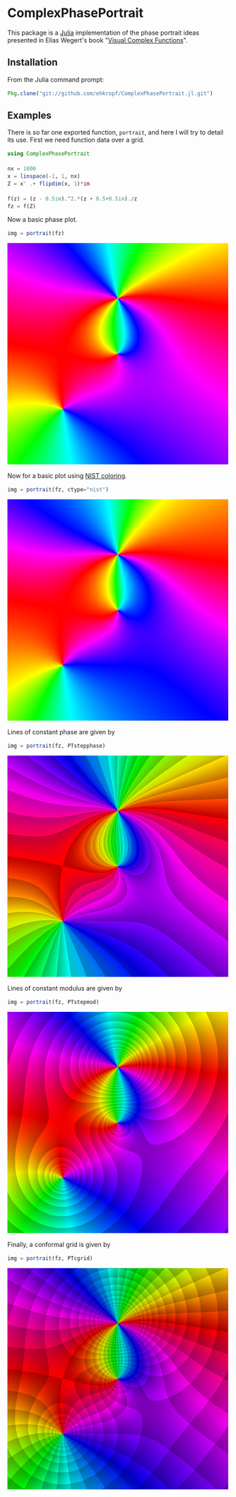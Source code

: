 # ComplexPhasePortrait

This package is a [Julia](http://julialang.org) implementation of the phase portrait ideas presented in Elias Wegert's book "[Visual Complex Functions](http://www.visual.wegert.com)".

## Installation

From the Julia command prompt:
```julia
Pkg.clone("git://github.com/ehkropf/ComplexPhasePortrait.jl.git")
```

## Examples

There is so far one exported function, `portrait`, and here I will try to detail its use. First we need function data over a grid.
```julia
using ComplexPhasePortrait

nx = 1000
x = linspace(-1, 1, nx)
Z = x' .+ flipdim(x, 1)*im

f(z) = (z - 0.5im).^2.*(z + 0.5+0.5im)./z
fz = f(Z)
```

Now a basic phase plot.
```julia
img = portrait(fz)
```
![proper phase plot](doc/figures/proper.png)

Now for a basic plot using [NIST coloring](http://dlmf.nist.gov/help/vrml/aboutcolor).
```julia
img = portrait(fz, ctype="nist")
```
![nist coloring](doc/figures/nist.png)

Lines of constant phase are given by
```julia
img = portrait(fz, PTstepphase)
```
![constant phase](doc/figures/stepphase.png)

Lines of constant modulus are given by
```julia
img = portrait(fz, PTstepmod)
```
![constant modulus](doc/figures/stepmod.png)

Finally, a conformal grid is given by
```julia
img = portrait(fz, PTcgrid)
```
![conformal grid](doc/figures/cgrid.png)
